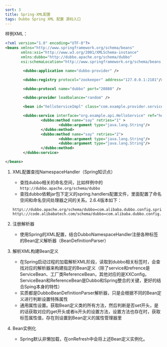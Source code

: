 ```yaml
---
sort: 3
title: Spring-XML配置
tags: Dubbo Spring XML 配置 源码入口
---
```


样例XML：

```xml
<?xml version="1.0" encoding="UTF-8"?>
<beans xmlns="http://www.springframework.org/schema/beans"
       xmlns:xsi="http://www.w3.org/2001/XMLSchema-instance"
       xmlns:dubbo="http://dubbo.apache.org/schema/dubbo"
       xsi:schemaLocation="http://www.springframework.org/schema/beans        http://www.springframework.org/schema/beans/spring-beans-4.3.xsd        http://dubbo.apache.org/schema/dubbo        http://dubbo.apache.org/schema/dubbo/dubbo.xsd">

        <dubbo:application name="dubbo-provider" />

        <dubbo:registry protocol="zookeeper" address="127.0.0.1:2181"/>

        <dubbo:protocol name="dubbo" port="20880" />

        <dubbo:provider loadbalance="random" />

        <bean id="helloServiceImpl" class="com.example.provider.service.HelloServiceImpl"/>

        <dubbo:service interface="org.example.api.HelloService" ref="helloServiceImpl" retries="0" timeout="10000">
                <dubbo:method name="say" retries="1" >
                        <dubbo:argument type="java.lang.String"/>
                </dubbo:method>
                <dubbo:method name="say" retries="2">
                        <dubbo:argument type="java.lang.String"/>
                        <dubbo:argument type="java.lang.String"/>
                </dubbo:method>
        </dubbo:service>

</beans>
```



1. XML配置查找NamespaceHandler（Spring知识点）

	- 查找dubbo相关的命名空间，比如样例中的`http://dubbo.apache.org/schema/dubbo`
	- 查找dubbo依赖jar包下定义的spring.handlers配置文件，里面配置了命名空间和命名空间处理器之间的关系。2.6.4版本如下：

	```
	http\://dubbo.apache.org/schema/dubbo=com.alibaba.dubbo.config.spring.schema.DubboNamespaceHandler
	http\://code.alibabatech.com/schema/dubbo=com.alibaba.dubbo.config.spring.schema.DubboNamespaceHandler
	```

2. 注册解析器
   
	- 使用Spring的XML配置，结合DubboNamespaceHandler注册各种标签的Bean定义解析器（BeanDefinitionParser）
   
3. 解析XML构建Bean定义
   - 在Spring启动过程的加载解析XML阶段，读取到dubbo相关标签时，会查找对应的解析器来构建指定的Bean定义（除了service和refrence是ServiceBean、工厂类ReferenceBean，其他对应的是XXConfig，ServiceBean和ReferenceBean是Dubbo和Spring整合的关键，更好的结合Sping本身的特性）
   - 实质都是DubboBeanDefinitionParser解析器，只是会根据不同的Bean定义进行判断设置特殊属性
   - 通用属性设置。获取Bean定义类的所有方法，然后判断是否set开头，是的话获取对应的get开头或者is开头的设置方法，设置方法也存在时，获取标签属性值，存在则设置到Bean定义的属性管理器里

4. Bean实例化
   
   - Spring默认非懒加载，在onRefresh中会将上述Bean定义实例化。

